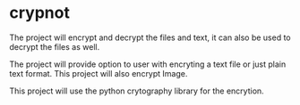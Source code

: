# crypnot
The project will encrypt and decrypt the files and text, it can also be used to decrypt the files as well.

The project will provide option to user with encryting a text file or just plain text format.
This project will also encrypt Image.

This project will use the python crytography library for the encrytion.

